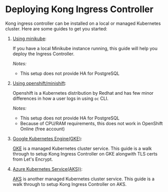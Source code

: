 # Deploying Kong Ingress Controller

Kong ingress controller can be installed on a local or managed
Kubernetes cluster. Here are some guides to get you started:

1. [Using minikube][0]:

   If you have a local Minikube instance running,
   this guide will help you deploy the Ingress Controller.

   *Notes:*
     - This setup does not provide HA for PostgreSQL
1. [Using openshift/minishift][1]:

    Openshift is a Kubernetes distribution by Redhat and
    has few minor differences in how a user logs in using
    `oc` CLI.

   *Notes:*
     - This setup does not provide HA for PostgreSQL
     - Because of CPU/RAM requirements,
       this does not work in OpenShift Online (free account)

1. [Google Kubernetes Engine(GKE)][2]:

   [GKE](https://cloud.google.com/kubernetes-engine/)
   is a managed Kubernetes cluster service.
   This guide is a walk through to setup Kong Ingress
   Controller on GKE alongwith TLS certs from
   Let's Encrypt.

1. [Azure Kubernetes Service(AKS))][3]:

   [AKS](https://azure.microsoft.com/en-us/services/kubernetes-service/)
   is another managed Kubernetes cluster service.
   This guide is a walk through to setup Kong Ingress
   Controller on AKS.

[0]: minikube.md
[1]: openshift.md
[2]: gke.md
[3]: aks.md
